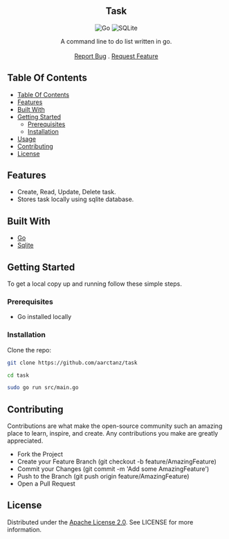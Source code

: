 <br>

<h2 align="center">Task</h2>
<div align="center">

![Go](https://img.shields.io/badge/Go-00ADD8?style=for-the-badge&logo=go&logoColor=white) ![SQLite](https://img.shields.io/badge/sqlite-%2307405e.svg?style=for-the-badge&logo=sqlite&logoColor=white)

</div>

<p align="center">
  A command line to do list written in go.
  <br/>
  <br/>
  <a href="https://github.com/aarctanz/task/issues">Report Bug</a>
  .
  <a href="https://github.com/aarctanz/task/issues">Request Feature</a>
</p>


## Table Of Contents

- [Table Of Contents](#table-of-contents)
- [Features](#features)
- [Built With](#built-with)
- [Getting Started](#getting-started)
  - [Prerequisites](#prerequisites)
  - [Installation](#installation)
- [Usage](#usage)
- [Contributing](#contributing)
- [License](#license)


## Features

- Create, Read, Update, Delete task.
- Stores task locally using sqlite database.

## Built With



- [Go](https://golang.org)
- [Sqlite](https://www.sqlite.org/)

## Getting Started

To get a local copy up and running follow these simple steps.

### Prerequisites

- Go installed locally

### Installation

Clone the repo:

```bash
git clone https://github.com/aarctanz/task
```

```bash
cd task
```

```bash
sudo go run src/main.go
```


## Contributing
Contributions are what make the open-source community such an amazing place to learn, inspire, and create. Any contributions you make are greatly appreciated.


- Fork the Project
- Create your Feature Branch (git checkout -b feature/AmazingFeature)
- Commit your Changes (git commit -m 'Add some AmazingFeature')
- Push to the Branch (git push origin feature/AmazingFeature)
- Open a Pull Request

## License
Distributed under the [Apache License 2.0](https://github.com/aarctanz/task/blob/main/LICENSE). See LICENSE for more information.